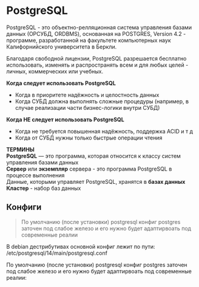 # PostgreSQL
PostgreSQL - это объектно-релляционная система управления базами данных (ОРСУБД, ORDBMS), основанная на POSTGRES, Version 4.2 - программе, разработанной на факультете компьютерных наук Калифорнийского университета в Беркли.   

Благодаря свободной лицензии, PostgreSQL разрешается бесплатно использовать, изменять и распространять всем и для любых целей - личных, коммерческих или учебных.   

**Когда следует использовать PostgreSQL**
- Когда в приоритете надёжность и целостность данных
- Когда СУБД должна выполнять сложные процедуры (например, в случае реализации части бизнес-логики внутри СУБД)

**Когда НЕ следует использовать PostgreSQL**
- Когда не требуется повышенная надёжность, поддержка ACID и т д
- Когда от СУБД нужны только быстрые операции чтения


**ТЕРМИНЫ**   
**PostgreSQL** — это программа, которая относится к классу систем управления базами данных    
**Сервер** или **экземпляр** сервера - это программа PostgreSQL в процессе выполнения    
Данные, которыми управляет PostgreSQL, хранятся в **базах данных**   
**Кластер** - набор баз данных    

## Конфиги

> По умолчанию (после установки) postgresql конфиг postgres заточен под слабое железо и его нужно будет адаптирвоать под современные реалии

В debian дестрибутивах основной конфиг лежит по пути:    
/etc/postgresql/14/main/postgresql.conf     

По умолчанию (после установки) postgresql конфиг postgres заточен под слабое железо и его нужно будет адаптирвоать под современные реалии:



 
